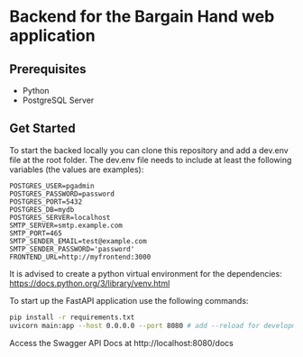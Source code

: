 # Backend for the Bargain Hand web application

## Prerequisites
- Python
- PostgreSQL Server

## Get Started
To start the backed locally you can clone this repository and add a dev.env file at the root folder.
The dev.env file needs to include at least the following variables (the values are examples):

```text
POSTGRES_USER=pgadmin
POSTGRES_PASSWORD=password
POSTGRES_PORT=5432
POSTGRES_DB=mydb
POSTGRES_SERVER=localhost
SMTP_SERVER=smtp.example.com
SMTP_PORT=465
SMTP_SENDER_EMAIL=test@example.com
SMTP_SENDER_PASSWORD='password'
FRONTEND_URL=http://myfrontend:3000
```
It is advised to create a python virtual environment for the dependencies: https://docs.python.org/3/library/venv.html

To start up the FastAPI application use the following commands:

```bash
pip install -r requirements.txt
uvicorn main:app --host 0.0.0.0 --port 8080 # add --reload for development
```
Access the Swagger API Docs at http://localhost:8080/docs


